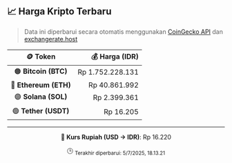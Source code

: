 

<!-- HARGA_KRIPTO -->
## 📈 Harga Kripto Terbaru

> Data ini diperbarui secara otomatis menggunakan [CoinGecko API](https://www.coingecko.com/) dan [exchangerate.host](https://exchangerate.host/)

<div align="center">

| 🪙 Token | 💰 Harga (IDR) |
|:------:|---------------:|
| 🟠 **Bitcoin (BTC)**   | Rp 1.752.228.131 |
| 🔵 **Ethereum (ETH)**  | Rp 40.861.992 |
| 🟣 **Solana (SOL)**    | Rp 2.399.361 |
| 🟢 **Tether (USDT)**   | Rp 16.205 |

---

💱 **Kurs Rupiah (USD → IDR)**: Rp 16.220

🕒 <sub>Terakhir diperbarui: 5/7/2025, 18.13.21</sub>

</div>
<!-- /HARGA_KRIPTO -->
